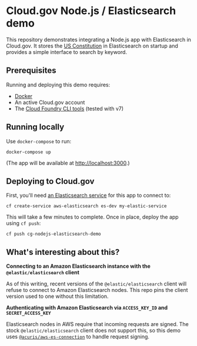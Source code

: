 # Cloud.gov Node.js / Elasticsearch demo

This repository demonstrates integrating a Node.js app with Elasticsearch in Cloud.gov. It stores the [US Constitution](./documents) in Elasticsearch on startup and provides a simple interface to search by keyword.

## Prerequisites

Running and deploying this demo requires:

- [Docker][docker]
- An active Cloud.gov account
- The [Cloud Foundry CLI tools][cf-cli] (tested with v7)

## Running locally

Use `docker-compose` to run:

```shell
docker-compose up
```

(The app will be available at <http://localhost:3000>.)

## Deploying to Cloud.gov

First, you'll need [an Elasticsearch service][cg-elastic] for this app to connect to:

```shell
cf create-service aws-elasticsearch es-dev my-elastic-service
```

This will take a few minutes to complete. Once in place, deploy the app using `cf push`:

```shell
cf push cg-nodejs-elasticsearch-demo
```

## What's interesting about this?

**Connecting to an Amazon Elasticsearch instance with the `@elastic/elasticsearch` client**

As of this writing, recent versions of the `@elastic/elasticsearch` client will refuse to connect to Amazon Elasticsearch nodes. This repo pins the client version used to one without this limitation.

**Authenticating with Amazon Elasticsearch via `ACCESS_KEY_ID` and `SECRET_ACCESS_KEY`**

Elasticsearch nodes in AWS require that incoming requests are signed. The stock `@elastic/elasticsearch` client does not support this, so this demo uses [`@acuris/aws-es-connection`][aws-es-connection] to handle request signing.

[docker]: https://www.docker.com/
[cf-cli]: https://docs.cloudfoundry.org/cf-cli/
[cg-elastic]: https://cloud.gov/docs/services/aws-elasticsearch/
[aws-es-connection]: https://www.npmjs.com/package/@acuris/aws-es-connection
